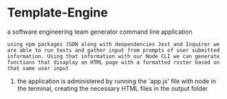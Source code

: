 # Template-Engine
a software engineering team generator command line application


    using npm packages JSON along with deopendencies Jest and Inquirer we are able to run tests and gather input from prompts of user submitted information. Using that information with our Node CLI we can generate functions that disaplay an HTML page with a formatted roster based on that same user input

1. 
    the application is administered by running the 'app.js' file with node in the terminal, creating the necessary HTML files in the output folder

